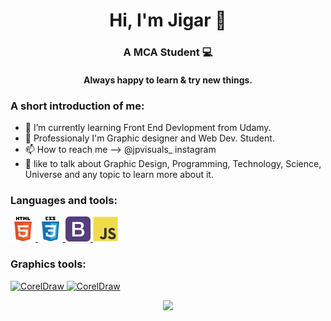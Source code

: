 <h1 align="center"> Hi, I'm Jigar 💙 </h1>

<h3 align="center"> A MCA Student 💻</h3> 
<h4 align="center"> Always happy to learn & try new things. <h4>

<h3 align="left">A short introduction of me:</h3>


- 🌱 I’m currently learning Front End Devlopment from Udamy.
- 💞️ Professionaly I'm Graphic designer and Web Dev. Student.
- 📫 How to reach me --> @jpvisuals_ instagram
- 💬 like to talk about Graphic Design, Programming, Technology, Science, Universe and any topic to learn more about it.

<h3 align="left">Languages and tools:</h3>
<p align="left">
    <a href="https://www.w3schools.com/html/" target="_blank"> <img src="https://raw.githubusercontent.com/devicons/devicon/master/icons/html5/html5-original-wordmark.svg" alt="html5" width="40" height="40"/> </a>
   <a href="https://www.w3schools.com/css/" target="_blank"> <img src="https://raw.githubusercontent.com/devicons/devicon/master/icons/css3/css3-original-wordmark.svg" alt="css3" width="40" height="40"/> </a>
    <a href="https://getbootstrap.com/" target="_blank"> <img src="https://raw.githubusercontent.com/github/explore/80688e429a7d4ef2fca1e82350fe8e3517d3494d/topics/bootstrap/bootstrap.png" alt="bootstrap" width="40" height="40"/> </a>
  <a href="https://developer.mozilla.org/en-US/docs/Web/JavaScript" target="_blank"> <img src="https://raw.githubusercontent.com/devicons/devicon/master/icons/javascript/javascript-original.svg" alt="javascript" width="40" height="40"/> </a>
  
 
    
<h3 align="left">Graphics tools:</h3> <p align="left">
    
   <a href="https://www.adobe.com/in/products/photoshop.html" target="_blank"> <img src="https://1000logos.net/wp-content/uploads/2020/03/Photoshop-logo.png" alt="CorelDraw" width="40" height="40"/> </a>
   <a href="https://www.corel.com/en/" target="_blank"> <img src="https://a.omappapi.com/users/41932b4c7956/images/c01c647135601644865786-sub-icon-cdgs-facebook-360x360.png" alt="CorelDraw" width="40" height="40"/> </a>
   
   
   


<div align='center'> 
 <img src = "https://i.graphicmama.com/blog/wp-content/uploads/2021/06/10112619/Free-PowerPoint-Animations-Graphic-Mama-Character-Gif-Animation-14.gif" width = 300px>
</div>
